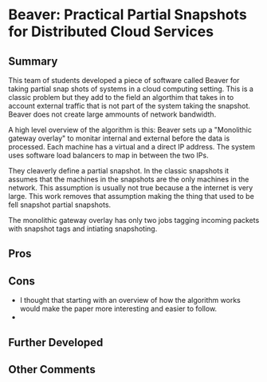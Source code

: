 # Beaver: Practical Partial Snapshots for Distributed Cloud Services

## Summary
This team of students developed a piece of software called Beaver for taking partial snap shots of systems in a cloud computing setting.
This is a classic problem but they add to the field an algorthim that takes in to account external traffic that is not part of the system taking the snapshot.
Beaver does not create large ammounts of network bandwidth.

A high level overview of the algorithm is this: Beaver sets up a "Monolithic gateway overlay" to monitar internal and external before the data is processed.
Each machine has a virtual and a direct IP address.
The system uses software load balancers to map in between the two IPs.

They cleaverly define a partial snapshot.
In the classic snapshots it assumes that the machines in the snapshots are the only machines in the network.
This assumption is usually not true because a the internet is very large.
This work removes that assumption making the thing that used to be fell snapshot partial snapshots.

The monolithic gateway overlay has only two jobs tagging incoming packets with snapshot tags and intiating snapshoting.

## Pros

## Cons
- I thought that starting with an overview of how the algorithm works would make the paper more interesting and easier to follow.
- 

## Further Developed

## Other Comments

